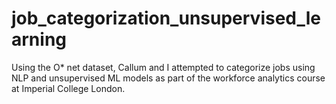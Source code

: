 # job_categorization_unsupervised_learning
Using the O* net dataset, Callum and I attempted to categorize jobs using NLP and unsupervised  ML models as part of the workforce analytics course at Imperial College London.
